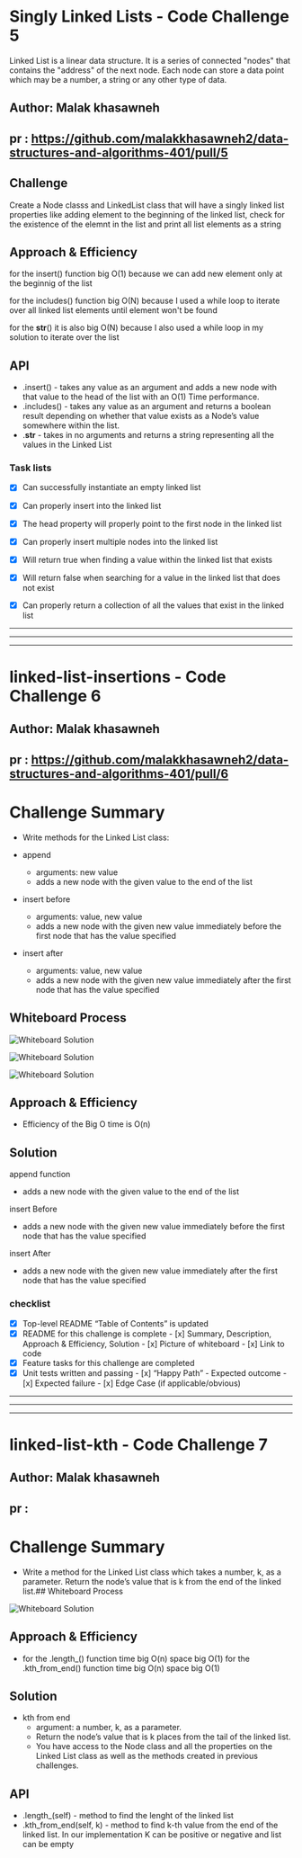 
# Singly Linked Lists - Code Challenge 5
Linked List is a linear data structure.
It is a series of connected "nodes" that contains the "address" of the next node. Each node can store a data point which may be a number, a string or any other type of data.

## Author: Malak khasawneh
## pr : https://github.com/malakkhasawneh2/data-structures-and-algorithms-401/pull/5

## Challenge
Create a Node classs and LinkedList class that will have a singly linked list properties like adding element to the beginning of the linked list, check for the existence of the elemnt in the list and print all list elements as a string

## Approach & Efficiency
for the insert() function big O(1) because we can add new element only at the beginnig of the list

for the includes() function big O(N) because I used a while loop to iterate over all  linked list elements until element won't be found

for the __str__() it is also big O(N) because I also used a while loop in my solution to iterate over the list

## API
* .insert() - takes any value as an argument and adds a new node with that value to the head of the list with an O(1) Time performance.
* .includes() - takes any value as an argument and returns a boolean result depending on whether that value exists as a Node’s value somewhere within the list.
* .__str__ - takes in no arguments and returns a string representing all the values in the Linked List

### Task lists

- [x] Can successfully instantiate an empty linked list
- [x] Can properly insert into the linked list
- [x] The head property will properly point to the first node in the linked list
- [x] Can properly insert multiple nodes into the linked list
- [x] Will return true when finding a value within the linked list that exists
- [x] Will return false when searching for a value in the linked list that does not exist
- [x] Can properly return a collection of all the values that exist in the linked list


_________________________________________
_________________________________________
_________________________________________

# linked-list-insertions - Code Challenge 6

## Author: Malak khasawneh
## pr : https://github.com/malakkhasawneh2/data-structures-and-algorithms-401/pull/6


# Challenge Summary
* Write methods for the Linked List class:

* append
  * arguments: new value
  * adds a new node with the given value to the end of the list
* insert before
  * arguments: value, new value
  * adds a new node with the given new value immediately before the first node that has the value specified
* insert after
  * arguments: value, new value
  * adds a new node with the given new value immediately after the first node that has the value specified
## Whiteboard Process
![Whiteboard Solution](https://github.com/malakkhasawneh2/data-structures-and-algorithms-401/blob/linked-list-insertions/code-challenge/linked-list/3.PNG)

![Whiteboard Solution](https://github.com/malakkhasawneh2/data-structures-and-algorithms-401/blob/linked-list-insertions/code-challenge/linked-list/2.PNG)


![Whiteboard Solution](https://github.com/malakkhasawneh2/data-structures-and-algorithms-401/blob/linked-list-insertions/code-challenge/linked-list/1.PNG)


## Approach & Efficiency
* Efficiency of the Big O time is O(n)
## Solution
append function
  * adds a new node with the given value to the end of the list

insert Before
  * adds a new node with the given new value immediately before the first node that has the value specified

insert After
  * adds a new node with the given new value immediately after the first node that has the value specified

### checklist
 - [x] Top-level README “Table of Contents” is updated
 - [x] README for this challenge is complete
       - [x] Summary, Description, Approach & Efficiency, Solution
       - [x] Picture of whiteboard
       - [x] Link to code
 - [x] Feature tasks for this challenge are completed
 - [x] Unit tests written and passing
       - [x] “Happy Path” - Expected outcome
       - [x] Expected failure
       - [x] Edge Case (if applicable/obvious)

_________________________________________
_________________________________________
_________________________________________

# linked-list-kth - Code Challenge 7

## Author: Malak khasawneh
## pr : 


# Challenge Summary
* Write a method for the Linked List class which takes a number, k, as a parameter. Return the node’s value that is k from the end of the linked list.## Whiteboard Process

![Whiteboard Solution]()


## Approach & Efficiency
* for the .length_() function time big O(n) space big O(1) for the .kth_from_end() function time big O(n) space big O(1)

## Solution
* kth from end
  * argument: a number, k, as a parameter.
  * Return the node’s value that is k places from the tail of the linked list.
  * You have access to the Node class and all the properties on the Linked List class as well as the methods created in previous challenges.

## API
* .length_(self) - method to find the lenght of the linked list
* .kth_from_end(self, k) - method to find k-th value from the end of the linked list. In our implementation K can be positive or negative and list can be empty
